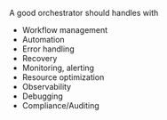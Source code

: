A good orchestrator should handles with
- Workflow management
- Automation
- Error handling
- Recovery
- Monitoring, alerting
- Resource optimization
- Observability
- Debugging
- Compliance/Auditing